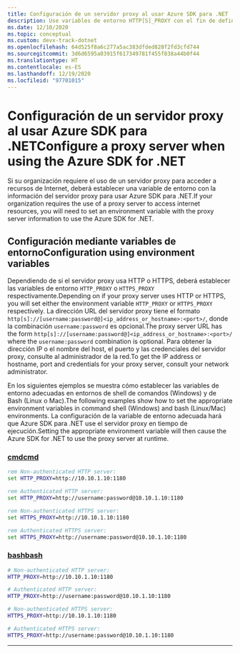 ```yaml
---
title: Configuración de un servidor proxy al usar Azure SDK para .NET
description: Use variables de entorno HTTP[S]_PROXY con el fin de definir un proxy para Azure SDK para .NET.
ms.date: 12/10/2020
ms.topic: conceptual
ms.custom: devx-track-dotnet
ms.openlocfilehash: 64d525f8a6c277a5ac383dfded828f2fd3cfd744
ms.sourcegitcommit: 3d6d6595a03915f617349781f455f838a44b0f44
ms.translationtype: HT
ms.contentlocale: es-ES
ms.lasthandoff: 12/19/2020
ms.locfileid: "97701015"
---
```

# <a name="configure-a-proxy-server-when-using-the-azure-sdk-for-net"></a><span data-ttu-id="f049a-103">Configuración de un servidor proxy al usar Azure SDK para .NET</span><span class="sxs-lookup"><span data-stu-id="f049a-103">Configure a proxy server when using the Azure SDK for .NET</span></span>

<span data-ttu-id="f049a-104">Si su organización requiere el uso de un servidor proxy para acceder a recursos de Internet, deberá establecer una variable de entorno con la información del servidor proxy para usar Azure SDK para .NET.</span><span class="sxs-lookup"><span data-stu-id="f049a-104">If your organization requires the use of a proxy server to access internet resources, you will need to set an environment variable with the proxy server information to use the Azure SDK for .NET.</span></span>  

## <a name="configuration-using-environment-variables"></a><span data-ttu-id="f049a-105">Configuración mediante variables de entorno</span><span class="sxs-lookup"><span data-stu-id="f049a-105">Configuration using environment variables</span></span>

<span data-ttu-id="f049a-106">Dependiendo de si el servidor proxy usa HTTP o HTTPS, deberá establecer las variables de entorno `HTTP_PROXY` o `HTTPS_PROXY` respectivamente.</span><span class="sxs-lookup"><span data-stu-id="f049a-106">Depending on if your proxy server uses HTTP or HTTPS, you will set either the environment variable `HTTP_PROXY` or `HTTPS_PROXY` respectively.</span></span> <span data-ttu-id="f049a-107">La dirección URL del servidor proxy tiene el formato `http[s]://[username:password@]<ip_address_or_hostname>:<port>/`, donde la combinación `username:password` es opcional.</span><span class="sxs-lookup"><span data-stu-id="f049a-107">The proxy server URL has the form `http[s]://[username:password@]<ip_address_or_hostname>:<port>/` where the `username:password` combination is optional.</span></span> <span data-ttu-id="f049a-108">Para obtener la dirección IP o el nombre del host, el puerto y las credenciales del servidor proxy, consulte al administrador de la red.</span><span class="sxs-lookup"><span data-stu-id="f049a-108">To get the IP address or hostname, port and credentials for your proxy server, consult your network administrator.</span></span>

<span data-ttu-id="f049a-109">En los siguientes ejemplos se muestra cómo establecer las variables de entorno adecuadas en entornos de shell de comandos (Windows) y de Bash (Linux o Mac).</span><span class="sxs-lookup"><span data-stu-id="f049a-109">The following examples show how to set the appropriate environment variables in command shell (Windows) and bash (Linux/Mac) environments.</span></span>  <span data-ttu-id="f049a-110">La configuración de la variable de entorno adecuada hará que Azure SDK para .NET use el servidor proxy en tiempo de ejecución.</span><span class="sxs-lookup"><span data-stu-id="f049a-110">Setting the appropriate environment variable will then cause the Azure SDK for .NET to use the proxy server at runtime.</span></span>

### <a name="cmd"></a>[<span data-ttu-id="f049a-111">cmd</span><span class="sxs-lookup"><span data-stu-id="f049a-111">cmd</span></span>](#tab/cmd)

```cmd
rem Non-authenticated HTTP server:
set HTTP_PROXY=http://10.10.1.10:1180

rem Authenticated HTTP server:
set HTTP_PROXY=http://username:password@10.10.1.10:1180

rem Non-authenticated HTTPS server:
set HTTPS_PROXY=http://10.10.1.10:1180

rem Authenticated HTTPS server:
set HTTPS_PROXY=http://username:password@10.10.1.10:1180
```

### <a name="bash"></a>[<span data-ttu-id="f049a-112">bash</span><span class="sxs-lookup"><span data-stu-id="f049a-112">bash</span></span>](#tab/bash)

```bash
# Non-authenticated HTTP server:
HTTP_PROXY=http://10.10.1.10:1180

# Authenticated HTTP server:
HTTP_PROXY=http://username:password@10.10.1.10:1180

# Non-authenticated HTTPS server:
HTTPS_PROXY=http://10.10.1.10:1180

# Authenticated HTTPS server:
HTTPS_PROXY=http://username:password@10.10.1.10:1180
```

---
